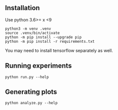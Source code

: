 
## Installation
Use python 3.6>= x <9
```
python3 -m venv .venv
source .venv/bin/activate
python -m pip install --upgrade pip
python -m pip install -r requirements.txt
```
You may need to install tensorflow separately as well.




## Running experiments
```
python run.py --help
```

## Generating plots
```
python analyze.py --help
```
